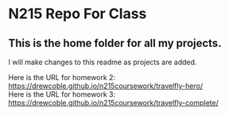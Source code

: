 # N215 Repo For Class

## This is the home folder for all my projects.

I will make changes to this readme as projects are added.

Here is the URL for homework 2: https://drewcoble.github.io/n215coursework/travelfly-hero/  
Here is the URL for homework 3: https://drewcoble.github.io/n215coursework/travelfly-complete/
